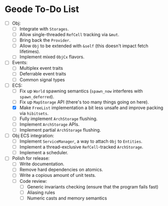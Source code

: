 # Geode To-Do List

- [ ] Obj:
  - [ ] Integrate with `Storages`.
  - [ ] Allow single-threaded `RefCell` tracking via `&mut`.
  - [ ] Bring back the `Provider`.
  - [ ] Allow `Obj` to be extended with `&self` (this doesn't impact fetch lifetimes).
  - [ ] Implement mixed `ObjCx` flavors.
- [ ] Events:
  - [ ] Multiplex event traits
  - [ ] Deferrable event traits
  - [ ] Common signal types
- [ ] ECS:
  - [ ] Fix up `World` spawning semantics (`spawn_now` interferes with `spawn_deferred`).
  - [ ] Fix up `MapStorage` API (there's too many things going on here).
  - [x] Make `FreeList` implementation a bit less unsafe and improve packing via `hibitsets`.
  - [ ] Fully implement `ArchStorage` flushing.
  - [ ] Implement `ArchStorage` APIs.
  - [ ] Implement partial `ArchStorage` flushing.
- [ ] Obj ECS integration:
  - [ ] Implement `ServiceManager`, a way to attach `Obj` to `Entities`.
  - [ ] Implement a thread-exclusive `RefCell`-tracked `ArchStorage`.
  - [ ] Implement a scheduler.
- [ ] Polish for release:
  - [ ] Write documentation.
  - [ ] Remove hard dependencies on atomics.
  - [ ] Write a copious amount of unit tests.
  - [ ] Code review:
    - [ ] Generic invariants checking (ensure that the program fails fast)
    - [ ] Aliasing rules
    - [ ] Numeric casts and memory semantics
